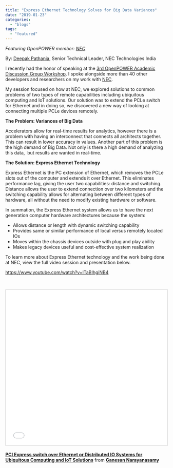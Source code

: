 ```yaml
---
title: "Express Ethernet Technology Solves for Big Data Variances"
date: "2019-01-23"
categories: 
  - "blogs"
tags: 
  - "featured"
---
```


_Featuring OpenPOWER member: [NEC](https://in.nec.com/)_

 By: [Deepak Pathania](https://www.linkedin.com/in/deepak-pathania-3aa4a938/)­­­­­, Senior Technical Leader, NEC Technologies India

I recently had the honor of speaking at the [3rd OpenPOWER Academic Discussion Group Workshop](https://www.linkedin.com/pulse/openpower-3rd-academia-workshop-updates-ganesan-narayanasamy/). I spoke alongside more than 40 other developers and researchers on my work with [NEC](https://in.nec.com/).

My session focused on how at NEC, we explored solutions to common problems of two types of remote capabilities including ubiquitous computing and IoT solutions. Our solution was to extend the PCLe switch for Ethernet and in doing so, we discovered a new way of looking at connecting multiple PCLe devices remotely.

**The Problem: Variances of Big Data**

Accelerators allow for real-time results for analytics, however there is a problem with having an interconnect that connects all architects together. This can result in lower accuracy in values. Another part of this problem is the high demand of Big Data. Not only is there a high demand of analyzing this data,  but results are wanted in real-time.

**The Solution: Express Ethernet Technology**

Express Ethernet is the PC extension of Ethernet, which removes the PCLe slots out of the computer and extends it over Ethernet. This eliminates performance lag, giving the user two capabilities: distance and switching. Distance allows the user to extend connection over two kilometers and the switching capability allows for alternating between different types of hardware, all without the need to modify existing hardware or software.

In summation, the Express Ethernet system allows us to have the next generation computer hardware architectures because the system:

- Allows distance or length with dynamic switching capability
- Provides same or similar performance of local versus remotely located IOs
- Moves within the chassis devices outside with plug and play ability
- Makes legacy devices useful and cost-effective system realization

To learn more about Express Ethernet technology and the work being done at NEC, view the full video session and presentation below.

https://www.youtube.com/watch?v=lTaBIhgiNB4

 

<iframe style="border: 1px solid #CCC; border-width: 1px; margin-bottom: 5px; max-width: 100%;" src="//www.slideshare.net/slideshow/embed_code/key/ID1BEDPhGvQHyi" width="595" height="485" frameborder="0" marginwidth="0" marginheight="0" scrolling="no" allowfullscreen="allowfullscreen"></iframe>

**[PCI Express switch over Ethernet or Distributed IO Systems for Ubiquitous Computing and IoT Solutions](//www.slideshare.net/ganesannarayanasamy/pci-express-switch-over-ethernet-or-distributed-io-systems-for-ubiquitous-computing-and-iot-solutions "PCI Express switch over Ethernet or Distributed IO Systems for Ubiquitous Computing and IoT Solutions")** from **[Ganesan Narayanasamy](https://www.slideshare.net/ganesannarayanasamy)**
